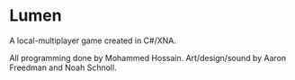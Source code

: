 Lumen
=====
A local-multiplayer game created in C#/XNA.

All programming done by Mohammed Hossain.
Art/design/sound by Aaron Freedman and Noah Schnoll.
